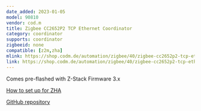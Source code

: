 ```yaml
---
date_added: 2023-01-05
model: 90810
vendor: cod.m
title: Zigbee CC2652P2 TCP Ethernet Coordinator
category: coordinator
supports: coordinator
zigbeeid: none
compatible: [z2m,zha]
mlink: https://shop.codm.de/automation/zigbee/40/zigbee-cc2652p2-tcp-ethernet-coordinator
link: https://shop.codm.de/automation/zigbee/40/zigbee-cc2652p2-tcp-ethernet-coordinator
---
```


Comes pre-flashed with Z-Stack Firmware 3.x 

[How to set up for ZHA](https://github.com/codm/cc2652p2-tcp-zigbee#configuration)

[GitHub repository](https://github.com/codm/cc2652p2-tcp-zigbee)
